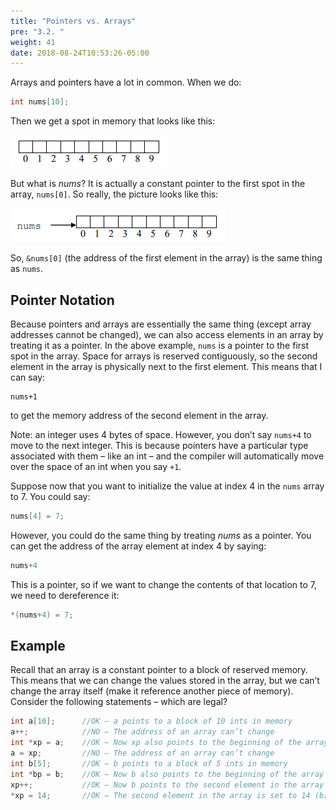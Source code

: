 ```yaml
---
title: "Pointers vs. Arrays"
pre: "3.2. "
weight: 41
date: 2018-08-24T10:53:26-05:00
---
```

Arrays and pointers have a lot in common. When we do:

```c
int nums[10];
```

Then we get a spot in memory that looks like this:

![new array](/images/emptyArray.png)

But what is *nums*? It is actually a constant pointer to the first spot in the array, `nums[0]`. So really, the picture looks like this:

![nums array](/images/numsArray.png)

So, `&nums[0]` (the address of the first element in the array) is the same thing as `nums`.

## Pointer Notation
Because pointers and arrays are essentially the same thing (except array addresses cannot be
changed), we can also access elements in an array by treating it as a pointer. In the above
example, `nums` is a pointer to the first spot in the array. Space for arrays is reserved
contiguously, so the second element in the array is physically next to the first element. This
means that I can say:

```text
nums+1
```

to get the memory address of the second element in the array.

Note: an integer uses 4 bytes of space. However, you don’t say `nums+4` to move to the next
integer. This is because pointers have a particular type associated with them – like an int – and
the compiler will automatically move over the space of an int when you say `+1`.

Suppose now that you want to initialize the value at index 4 in the `nums` array to 7. You could
say:

```c
nums[4] = 7;
```

However, you could do the same thing by treating *nums* as a pointer. You can get the address of
the array element at index 4 by saying:

```c
nums+4
```

This is a pointer, so if we want to change the contents of that location to 7, we need to
dereference it:

```c
*(nums+4) = 7;
```

## Example
Recall that an array is a constant pointer to a block of reserved memory. This means that we can
change the values stored in the array, but we can’t change the array itself (make it reference
another piece of memory). Consider the following statements – which are legal?

```c
int a[10]; 		//OK – a points to a block of 10 ints in memory
a++; 			//NO – The address of an array can’t change
int *xp = a;	//OK – Now xp also points to the beginning of the array
a = xp; 		//NO – The address of an array can’t change
int b[5]; 		//OK – b points to a block of 5 ints in memory
int *bp = b;	//OK – Now b also points to the beginning of the array
xp++; 			//OK – Now b points to the second element in the array
*xp = 14; 		//OK – The second element in the array is set to 14 (b[1] = 14)
```